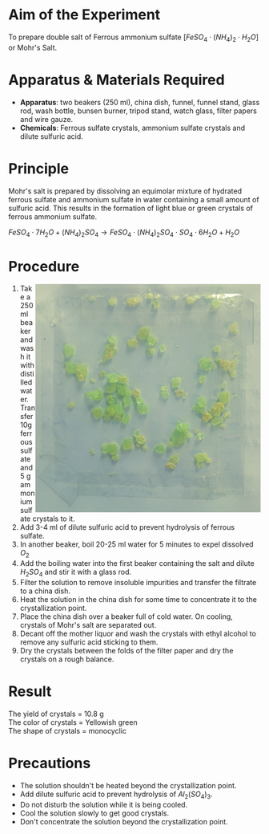 # Aim of the Experiment 
To prepare double salt of Ferrous ammonium sulfate $[FeSO_4\cdot (NH_4)_2\cdot H_2O]$ or Mohr's Salt. 

# Apparatus & Materials Required 

- **Apparatus**: two beakers (250 ml), china dish, funnel, funnel stand, glass rod, wash bottle, bunsen burner, tripod stand, watch glass, filter papers and wire gauze. 
- **Chemicals**: Ferrous sulfate crystals, ammonium sulfate crystals and dilute sulfuric acid. 

# Principle 
Mohr's salt is prepared by dissolving an equimolar mixture of hydrated ferrous sulfate and ammonium sulfate in water containing a small amount of sulfuric acid. This results in the formation of light blue or green crystals of ferrous ammonium sulfate. 

$FeSO_4 \cdot 7H_2O + (NH_4)_2SO_4 \rightarrow FeSO_4\cdot(NH_4)_2SO_4\cdot SO_4\cdot 6H_2O + H_2O$

# Procedure 

<img align=right width=450 src="./img/mohr-salt.png">

1. Take a 250 ml beaker and wash it with distilled water. Transfer 10g ferrous sulfate and 5 g ammonium sulfate crystals to it. 
2. Add 3-4 ml of dilute sulfuric acid to prevent hydrolysis of ferrous sulfate. 
3. In another beaker, boil 20-25 ml water for 5 minutes to expel dissolved $O_2$
4. Add the boiling water into the first beaker containing the salt and dilute $H_2SO_4$ and stir it with a glass rod. 
5. Filter the solution to remove insoluble impurities and transfer the filtrate to a china dish. 
6. Heat the solution in the china dish for some time to concentrate it to the crystallization point. 
7. Place the china dish over a beaker full of cold water. On cooling, crystals of Mohr's salt are separated out. 
8. Decant off the mother liquor and wash the crystals with ethyl alcohol to remove any sulfuric acid sticking to them. 
9. Dry the crystals between the folds of the filter paper and dry the crystals on a rough balance. 

# Result

The yield of crystals = 10.8 g  
The color of crystals = Yellowish green  
The shape of crystals = monocyclic 

# Precautions 
- The solution shouldn't be heated beyond the crystallization point. 
- Add dilute sulfuric acid to prevent hydrolysis of $Al_2(SO_4)_3$.
- Do not disturb the solution while it is being cooled. 
- Cool the solution slowly to get good crystals. 
- Don't concentrate the solution beyond the crystallization point. 